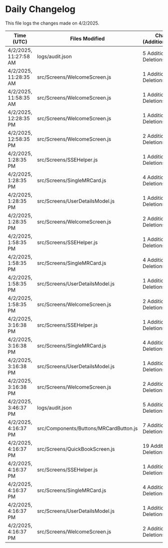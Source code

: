 # Daily Changelog

This file logs the changes made on 4/2/2025.

| Time (UTC)             | Files Modified                    | Changes (Addition/Deletion) |
|------------------------|-----------------------------------|-----------------------------|
| 4/2/2025, 11:27:58 AM | logs/audit.json | 5 Additions & 5 Deletions |
| 4/2/2025, 11:28:35 AM | src/Screens/WelcomeScreen.js | 1 Additions & 0 Deletions|
| 4/2/2025, 11:58:35 AM | src/Screens/WelcomeScreen.js | 1 Additions & 0 Deletions|
| 4/2/2025, 12:28:35 PM | src/Screens/WelcomeScreen.js | 1 Additions & 0 Deletions|
| 4/2/2025, 12:58:35 PM | src/Screens/WelcomeScreen.js | 2 Additions & 1 Deletions|
| 4/2/2025, 1:28:35 PM | src/Screens/SSEHelper.js | 1 Additions & 8 Deletions|
| 4/2/2025, 1:28:35 PM | src/Screens/SingleMRCard.js | 4 Additions & 4 Deletions|
| 4/2/2025, 1:28:35 PM | src/Screens/UserDetailsModel.js | 1 Additions & 1 Deletions|
| 4/2/2025, 1:28:35 PM | src/Screens/WelcomeScreen.js | 2 Additions & 1 Deletions|
| 4/2/2025, 1:58:35 PM | src/Screens/SSEHelper.js | 1 Additions & 8 Deletions|
| 4/2/2025, 1:58:35 PM | src/Screens/SingleMRCard.js | 4 Additions & 4 Deletions|
| 4/2/2025, 1:58:35 PM | src/Screens/UserDetailsModel.js | 1 Additions & 1 Deletions|
| 4/2/2025, 1:58:35 PM | src/Screens/WelcomeScreen.js | 2 Additions & 1 Deletions|
| 4/2/2025, 3:16:38 PM | src/Screens/SSEHelper.js | 1 Additions & 8 Deletions|
| 4/2/2025, 3:16:38 PM | src/Screens/SingleMRCard.js | 4 Additions & 4 Deletions|
| 4/2/2025, 3:16:38 PM | src/Screens/UserDetailsModel.js | 1 Additions & 1 Deletions|
| 4/2/2025, 3:16:38 PM | src/Screens/WelcomeScreen.js | 2 Additions & 1 Deletions|
| 4/2/2025, 3:46:37 PM | logs/audit.json | 5 Additions & 5 Deletions|
| 4/2/2025, 4:16:37 PM | src/Components/Buttons/MRCardButton.js | 7 Additions & 7 Deletions|
| 4/2/2025, 4:16:37 PM | src/Screens/QuickBookScreen.js | 19 Additions & 6 Deletions|
| 4/2/2025, 4:16:37 PM | src/Screens/SSEHelper.js | 1 Additions & 8 Deletions|
| 4/2/2025, 4:16:37 PM | src/Screens/SingleMRCard.js | 4 Additions & 4 Deletions|
| 4/2/2025, 4:16:37 PM | src/Screens/UserDetailsModel.js | 1 Additions & 1 Deletions|
| 4/2/2025, 4:16:37 PM | src/Screens/WelcomeScreen.js | 2 Additions & 1 Deletions|
